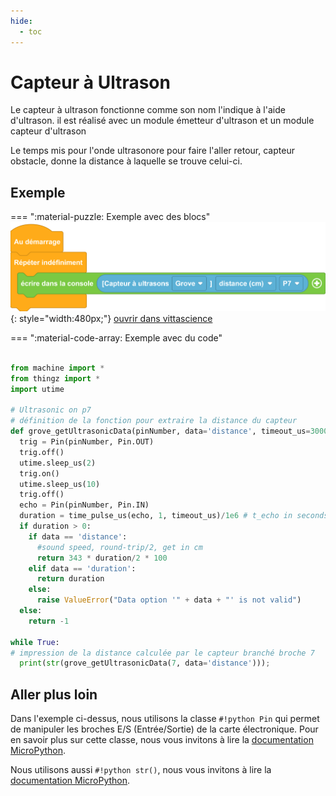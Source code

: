 ```yaml
---
hide:
  - toc
---
```

# Capteur à Ultrason

Le capteur à ultrason fonctionne comme son nom l'indique à l'aide d'ultrason.
il est réalisé avec un module émetteur d'ultrason et un module capteur d'ultrason

Le temps mis pour l'onde ultrasonore pour faire l'aller retour, capteur obstacle, donne la distance à laquelle se trouve celui-ci.


## Exemple
=== ":material-puzzle: Exemple avec des blocs"
    ![Blocs capteur](ultrason.png){: style="width:480px;"}
    [ouvrir dans vittascience](https://fr.vittascience.com/galaxia/?link=645e439bbe4f0&mode=blocks&embed=1)

=== ":material-code-array: Exemple avec du code"

  ```python
  
  from machine import *
  from thingz import *
  import utime

  # Ultrasonic on p7
  # définition de la fonction pour extraire la distance du capteur
  def grove_getUltrasonicData(pinNumber, data='distance', timeout_us=30000):
    trig = Pin(pinNumber, Pin.OUT)
    trig.off()
    utime.sleep_us(2)
    trig.on()
    utime.sleep_us(10)
    trig.off()
    echo = Pin(pinNumber, Pin.IN)
    duration = time_pulse_us(echo, 1, timeout_us)/1e6 # t_echo in seconds
    if duration > 0:
      if data == 'distance':
        #sound speed, round-trip/2, get in cm
        return 343 * duration/2 * 100
      elif data == 'duration':
        return duration
      else:
        raise ValueError("Data option '" + data + "' is not valid")
    else:
      return -1

  while True:
  # impression de la distance calculée par le capteur branché broche 7
    print(str(grove_getUltrasonicData(7, data='distance')));

  ```

    
## Aller plus loin

Dans l'exemple ci-dessus, nous utilisons la classe `#!python Pin` qui permet de manipuler les broches E/S (Entrée/Sortie) de la carte électronique. Pour en savoir plus sur cette classe, nous vous invitons à lire la [documentation MicroPython](https://www.micropython.fr/reference/#/05.micropython/machine/classe_pin).

Nous utilisons aussi `#!python str()`, nous vous invitons à lire la [documentation MicroPython](https://www.micropython.fr/reference/#/03.modules_standards/str/).
